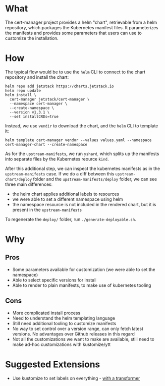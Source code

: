 
# What

The cert-manager project provides a helm "chart", retrievable from a helm repository, which packages the Kubernetes manifest files. It parameterizes the manifests and provides some parameters that users can use to customize the installation.

# How

The typical flow would be to use the `helm` CLI to connect to the chart repository and install the chart:
```
helm repo add jetstack https://charts.jetstack.io
helm repo update
helm install \
  cert-manager jetstack/cert-manager \
  --namespace cert-manager \
  --create-namespace \
  --version v1.3.1 \
  --set installCRDs=true
```

Instead, we use `vendir` to download the chart, and the `helm` CLI to template it:

`helm template cert-manager vendor --values values.yaml --namespace cert-manager-chart --create-namespace`

As for the `upstream-manifests`, we run `yshard`, which splits up the manifests into separate files by the Kubernetes reource `kind`.

After this additional step, we can inspect the kubernetes manifests as in the `upstream-manifests` case. If we do a diff between this `upstream-chart/deploy` folder and the `upstream-manifests/deploy` folder, we can see three main differences:
- the helm chart applies additional labels to resources
- we were able to set a different namespace using helm
- the namespace resource is not included in the rendered chart, but it is present in the `upstream-manifests`

To regenerate the `deploy/` folder, run `./generate-deployable.sh`.

# Why

## Pros

 - Some parameters available for customization (we were able to set the namespace)
 - Able to select specific versions for install
 - Able to render to plain manifests, to make use of kubernetes tooling

## Cons

- More complicated install process
- Need to understand the helm templating language
- Still need additional tooling to customize manifests
- No way to set control over a version range, can only fetch latest versions. No advantages over Github releases in this regard
- Not all the customizations we want to make are available, still need to make ad-hoc customizations with kustomize/ytt

# Suggested Extensions

- Use kustomize to set labels on everything - [with a transformer](https://patrick-picard.medium.com/kustomization-applying-labels-gotchas-a53f87277661)
